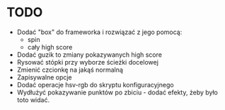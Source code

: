 TODO
====
- Dodać "box" do frameworka i rozwiązać z jego pomocą:
    - spin
    - cały high score
- Dodać guzik to zmiany pokazywanych high score
- Rysować stópki przy wyborze ścieżki docelowej
- Zmienić czcionkę na jakąś normalną
- Zapisywalne opcje
- Dodać operacje hsv-rgb do skryptu konfiguracyjnego
- Wydłużyć pokazywanie punktów po zbiciu - dodać efekty, żeby było toto widać.
